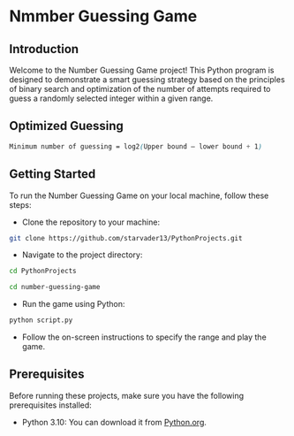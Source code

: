 # Nmmber Guessing Game

## Introduction
Welcome to the Number Guessing Game project! This Python program is designed to demonstrate a smart guessing strategy based on the principles of binary search and optimization of the number of attempts required to guess a randomly selected integer within a given range.

## Optimized Guessing
```scss
Minimum number of guessing = log2(Upper bound – lower bound + 1)
```

## Getting Started
To run the Number Guessing Game on your local machine, follow these steps:

- Clone the repository to your machine:

```bash
git clone https://github.com/starvader13/PythonProjects.git
```

- Navigate to the project directory:
```bash
cd PythonProjects
```

```bash
cd number-guessing-game
```

- Run the game using Python:

```bash
python script.py
```

- Follow the on-screen instructions to specify the range and play the game.

## Prerequisites
Before running these projects, make sure you have the following prerequisites installed:

- Python 3.10: You can download it from <a href="https://www.python.org/downloads/">Python.org</a>.